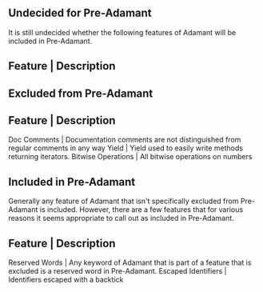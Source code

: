 

## Undecided for Pre-Adamant

It is still undecided whether the following features of Adamant will be included in Pre-Adamant.

Feature      | Description
--------------------------

## Excluded from Pre-Adamant

Feature      | Description
--------------------------
Doc Comments | Documentation comments are not distinguished from regular comments in any way
Yield | Yield used to easily write methods returning iterators.
Bitwise Operations | All bitwise operations on numbers

## Included in Pre-Adamant

Generally any feature of Adamant that isn't specifically excluded from Pre-Adamant is included.  However, there are a few features that for various reasons it seems appropriate to call out as included in Pre-Adamant.

Feature      | Description
--------------------------
Reserved Words | Any keyword of Adamant that is part of a feature that is excluded is a reserved word in Pre-Adamant.
Escaped Identifiers | Identifiers escaped with a backtick
